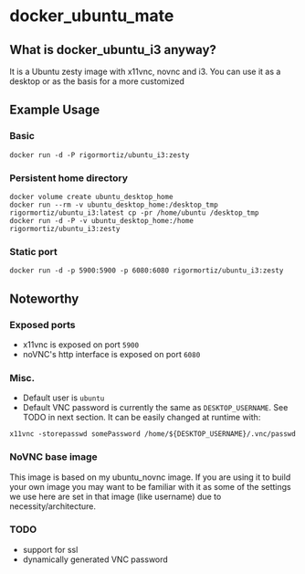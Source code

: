 # docker_ubuntu_mate

## What is docker_ubuntu_i3 anyway?

It is a Ubuntu zesty image with x11vnc, novnc and i3. You can use it as a desktop or as the basis for a more customized

## Example Usage

### Basic

```
docker run -d -P rigormortiz/ubuntu_i3:zesty
```

### Persistent home directory

```
docker volume create ubuntu_desktop_home
docker run --rm -v ubuntu_desktop_home:/desktop_tmp rigormortiz/ubuntu_i3:latest cp -pr /home/ubuntu /desktop_tmp
docker run -d -P -v ubuntu_desktop_home:/home rigormortiz/ubuntu_i3:zesty
```
### Static port

```
docker run -d -p 5900:5900 -p 6080:6080 rigormortiz/ubuntu_i3:zesty
```

## Noteworthy

### Exposed ports

- x11vnc is exposed on port `5900`
- noVNC's http interface is exposed on port `6080`

### Misc.
- Default user is `ubuntu`
- Default VNC password is currently the same as `DESKTOP_USERNAME`. See TODO in next section. It can be easily changed at runtime with:

```
x11vnc -storepasswd somePassword /home/${DESKTOP_USERNAME}/.vnc/passwd
```

### NoVNC base image
This image is based on my ubuntu_novnc image. If you are using it to build your own image you may want to be familiar with it as some of the settings we use here are set in that image (like username) due to necessity/architecture.

### TODO

- support for ssl
- dynamically generated VNC password
